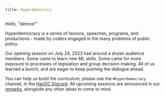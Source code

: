 ```yaml
---
title: Hyperdemocracy
---
```


*Hello, "demos!"*

Hyperdemocracy is a series of lessons, speeches, programs, and productions -
made by coders engaged in the many problems of public policy.

Our opening session on July 24, 2023 had around a dozen audience members.
Some came to learn new ML skills.
Some came for more exposure to processes of legislation and group decision-making.
All of us learned a bunch, and are eager to keep pushing the dialogue ahead.

You can help us build the curriculum; please use the `#hyperdemocracy` channel,
in the [HacDC Discord](https://discord.gg/YTeBg2fEgX).
All upcoming sessions are announced in our [remarks](/posts),
alongside any other ideas to come to mind.
